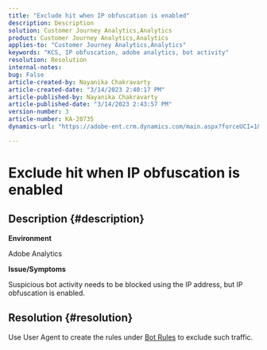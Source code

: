```yaml
---
title: "Exclude hit when IP obfuscation is enabled"
description: Description
solution: Customer Journey Analytics,Analytics
product: Customer Journey Analytics,Analytics
applies-to: "Customer Journey Analytics,Analytics"
keywords: "KCS, IP obfuscation, adobe analytics, bot activity"
resolution: Resolution
internal-notes: 
bug: False
article-created-by: Nayanika Chakravarty
article-created-date: "3/14/2023 2:40:17 PM"
article-published-by: Nayanika Chakravarty
article-published-date: "3/14/2023 2:43:57 PM"
version-number: 3
article-number: KA-20735
dynamics-url: "https://adobe-ent.crm.dynamics.com/main.aspx?forceUCI=1&pagetype=entityrecord&etn=knowledgearticle&id=a7314f20-76c2-ed11-83ff-6045bd006a22"

---
```

# Exclude hit when IP obfuscation is enabled

## Description {#description}


<b>Environment</b>

Adobe Analytics

<b>Issue/Symptoms</b>

Suspicious bot activity needs to be blocked using the IP address, but IP obfuscation is enabled.


## Resolution {#resolution}


Use User Agent to create the rules under [Bot Rules](https://experienceleague.adobe.com/docs/analytics/admin/admin-tools/manage-report-suites/edit-report-suite/report-suite-general/bot-removal/bot-rules.html?lang=en) to exclude such traffic.
